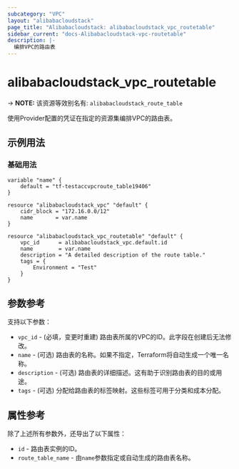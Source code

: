 ```yaml
---
subcategory: "VPC"
layout: "alibabacloudstack"
page_title: "Alibabacloudstack: alibabacloudstack_vpc_routetable"
sidebar_current: "docs-Alibabacloudstack-vpc-routetable"
description: |- 
  编排VPC的路由表
---
```


# alibabacloudstack_vpc_routetable
-> **NOTE:** 该资源等效别名有: `alibabacloudstack_route_table`

使用Provider配置的凭证在指定的资源集编排VPC的路由表。

## 示例用法

### 基础用法

```hcl
variable "name" {
    default = "tf-testaccvpcroute_table19406"
}

resource "alibabacloudstack_vpc" "default" {
    cidr_block = "172.16.0.0/12"
    name       = var.name
}

resource "alibabacloudstack_vpc_routetable" "default" {
    vpc_id      = alibabacloudstack_vpc.default.id
    name        = var.name
    description = "A detailed description of the route table."
    tags = {
        Environment = "Test"
    }
}
```

## 参数参考

支持以下参数：

* `vpc_id` - (必填，变更时重建) 路由表所属的VPC的ID。此字段在创建后无法修改。
* `name` - (可选) 路由表的名称。如果不指定，Terraform将自动生成一个唯一名称。
* `description` - (可选) 路由表的详细描述。这有助于识别路由表的目的或用途。
* `tags` - (可选) 分配给路由表的标签映射。这些标签可用于分类和成本分配。

## 属性参考

除了上述所有参数外，还导出了以下属性：

* `id` - 路由表实例的ID。
* `route_table_name` - 由`name`参数指定或自动生成的路由表名称。